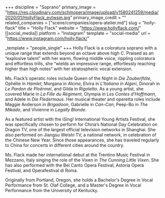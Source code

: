 +++
discipline = "Soprano"
primary_image = "https://res.cloudinary.com/schmopera/image/upload/v1580241259/media/2020/01/HollyFlack_evtwsm.jpg"
primary_image_credit = ""
related_companies = ["scene/companies/opera-atelier.md"]
slug = "holly-flack"
title = "Holly Flack"
website = "https://www.hollyflack.com/"
[[social_media]]
platform = "Instagram"
template = "social-media"
url = "https://www.instagram.com/holly.flack/"

_template = "people_single"
+++
Holly Flack is a coloratura soprano with a unique range that extends beyond an octave above high C. Praised as an “explosive talent” with her warm, flowing middle voice, rippling coloratura and effortless trills, she “wields an impressive range, effortlessly reaching higher than high notes” with her stratospheric vocal extension.

Ms. Flack’s operatic roles include Queen of the Night in _Die Zauberflöte_, Ophélie in _Hamlet_, Morgana in _Alcina_, Elvira in _L'Italiana in Algeri_, Dinorah in _Le Pardon de Ploërmel_, and Gilda in _Rigoletto_. As a young artist, she covered Marie in _La Fille du Régiment_, Olympia in _Les Contes d’Hoffmann_, and Adele in _Die Fledermaus_. Her musical theater and operetta roles include Maggie Anderson in _Brigadoon_, Gabrielle in _Can-Can_, Peep-Bo in _The Mikado_, and Vivienne in _Legally Blonde_.

As a featured artist with the iSing! International Young Artists Festival, she was specifically chosen to perform for China’s National Day Celebration on Dragon TV, one of the largest official television networks in Shanghai. She also performed on Jiangsu Weishi TV, a national network, in celebration of the Chinese New Year. Since those appearances, she has traveled regularly to China for concerts in different cities around the country.

Ms. Flack made her international debut at the Trentino Music Festival in Mezzano, Italy singing the role of the Vixen in _The Cunning Little Vixen_. She has also performed with the Bel Canto Opera Festival, Astoria Opera Festival, and Operafestival di Roma.

Originally from Portland, Oregon, she holds a Bachelor's Degree in Vocal Performance from St. Olaf College, and a Master's Degree in Vocal Performance from the University of Kentucky.